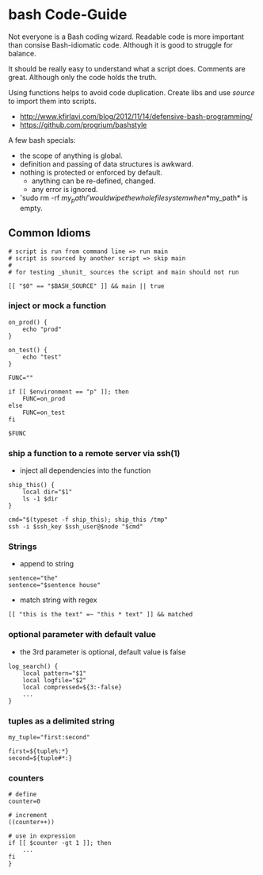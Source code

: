 # bash Code-Guide

Not everyone is a Bash coding wizard.
Readable code is more important than consise Bash-idiomatic code.
Although it is good to struggle for balance.

It should be really easy to understand what a script does.
Comments are great.
Although only the code holds the truth.

Using functions helps to avoid code duplication.
Create libs and use _source_ to import them into scripts.

* http://www.kfirlavi.com/blog/2012/11/14/defensive-bash-programming/
* https://github.com/progrium/bashstyle

A few bash specials:

* the scope of anything is global.
* definition and passing of data structures is awkward.
* nothing is protected or enforced by default.
    * anything can be re-defined, changed.
    * any error is ignored.
* 'sudo rm -rf ${my_path}/' would wipe the whole file system when *$my_path* is empty.


## Common Idioms

```
# script is run from command line => run main
# script is sourced by another script => skip main
#
# for testing _shunit_ sources the script and main should not run

[[ "$0" == "$BASH_SOURCE" ]] && main || true
```

### inject or mock a function
```
on_prod() {
	echo "prod"
}

on_test() {
	echo "test"
}

FUNC=""

if [[ $environment == "p" ]]; then
	FUNC=on_prod
else
	FUNC=on_test
fi

$FUNC
```

### ship a function to a remote server via ssh(1)
* inject all dependencies into the function
```
ship_this() {
    local dir="$1"
    ls -1 $dir
}

cmd="$(typeset -f ship_this); ship_this /tmp"
ssh -i $ssh_key $ssh_user@$node "$cmd"
```

### Strings
* append to string
```
sentence="the"
sentence="$sentence house"
```

* match string with regex
```
[[ "this is the text" =~ "this * text" ]] && matched
```

### optional parameter with default value
* the 3rd parameter is optional, default value is false
```
log_search() {
    local pattern="$1"
    local logfile="$2"
    local compressed=${3:-false}
    ...
}
```

### tuples as a delimited string
```
my_tuple="first:second"

first=${tuple%:*}
second=${tuple#*:}
```

### counters
```
# define
counter=0

# increment
((counter++))

# use in expression
if [[ $counter -gt 1 ]]; then
    ...
fi
}
```
